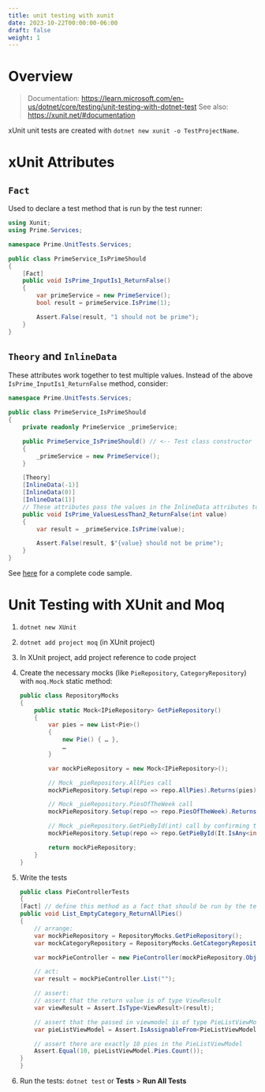 ```yaml
---
title: unit testing with xunit
date: 2023-10-22T00:00:00-06:00
draft: false
weight: 1
---
```


# Overview
> Documentation: https://learn.microsoft.com/en-us/dotnet/core/testing/unit-testing-with-dotnet-test
> See also: https://xunit.net/#documentation

xUnit unit tests are created with `dotnet new xunit -o TestProjectName`.

# xUnit Attributes
## `Fact`
Used to declare a test method that is run by the test runner:
```cs
using Xunit;
using Prime.Services;

namespace Prime.UnitTests.Services;

public class PrimeService_IsPrimeShould
{
    [Fact]
    public void IsPrime_InputIs1_ReturnFalse()
    {
        var primeService = new PrimeService();
        bool result = primeService.IsPrime(1);

        Assert.False(result, "1 should not be prime");
    }
}
```

## `Theory` and `InlineData`
These attributes work together to test multiple values. Instead of the above `IsPrime_InputIs1_ReturnFalse` method, consider:
```cs
namespace Prime.UnitTests.Services;

public class PrimeService_IsPrimeShould
{
    private readonly PrimeService _primeService;

    public PrimeService_IsPrimeShould() // <-- Test class constructor
    {
        _primeService = new PrimeService();
    }

    [Theory]
    [InlineData(-1)]
    [InlineData(0)]
    [InlineData(1)]
    // These attributes pass the values in the InlineData attributes to the value parameter of the test method:
    public void IsPrime_ValuesLessThan2_ReturnFalse(int value)
    {
        var result = _primeService.IsPrime(value);

        Assert.False(result, $"{value} should not be prime");
    }
}
```

See [here](https://github.com/dotnet/samples/blob/main/core/getting-started/unit-testing-using-dotnet-test/PrimeService.Tests/PrimeService_IsPrimeShould.cs) for a complete code sample.

# Unit Testing with XUnit and Moq
1. `dotnet new XUnit`
2. `dotnet add project moq` (in XUnit project)
3. In XUnit project, add project reference to code project
4. Create the necessary mocks (like `PieRepository`, `CategoryRepository`) with `moq.Mock` static method:
    ```cs
    public class RepositoryMocks 
    {
        public static Mock<IPieRepository> GetPieRepository()
        {
            var pies = new List<Pie>()
            {
                new Pie() { … },
                …
            }

            var mockPieRepository = new Mock<IPieRepository>();

            // Mock _pieRepository.AllPies call
            mockPieRepository.Setup(repo => repo.AllPies).Returns(pies);

            // Mock _pieRepository.PiesOfTheWeek call
            mockPieRepository.Setup(repo => repo.PiesOfTheWeek).Returns(pies.Where(p => p.IsPieOfTheWeek));

            // Mock _pieRepository.GetPieById(int) call by confirming the parameter is an int and returning pies[0]:
            mockPieRepository.Setup(repo => repo.GetPieById(It.IsAny<int>())).Returns(pies[0]);

            return mockPieRepository;
        }
    }
    ```
5. Write the tests
    ```cs
    public class PieControllerTests
    {
    [Fact] // define this method as a fact that should be run by the test runner
    public void List_EmptyCategory_ReturnAllPies()
    {
        // arrange:
        var mockPieRepository = RepositoryMocks.GetPieRepository();
        var mockCategoryRepository = RepositoryMocks.GetCategoryRepository();

        var mockPieController = new PieController(mockPieRepository.Object, mockCategoryRepository.Object);

        // act:
        var result = mockPieController.List("");

        // assert:
        // assert that the return value is of type ViewResult
        var viewResult = Assert.IsType<ViewResult>(result);

        // assert that the passed in viewmodel is of type PieListViewModel
        var pieListViewModel = Assert.IsAssignableFrom<PieListViewModel>(viewResult.ViewData.Model);

        // assert there are exactly 10 pies in the PieListViewModel
        Assert.Equal(10, pieListViewModel.Pies.Count());
    }
    }
    ```

6. Run the tests:  `dotnet test` or **Tests** > **Run All Tests**
